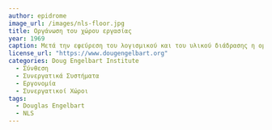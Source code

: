 ```yaml
---
author: epidrome
image_url: /images/nls-floor.jpg
title: Οργάνωση του χώρου εργασίας 
year: 1969
caption: Μετά την εφεύρεση του λογισμικού και του υλικού διάδρασης η ομάδα του NLS ασχολήθηκε με την οργάνωση της εργονομίας και του χώρου εργασίας, έτσι ώστε να διευκολύνεται η επαύξηση της συλογικής νοημοσύνης. Για αυτόν τον σκοπό δοκίμασαν διάφορα είδη θέσης εργασίας όπως το κάθισμα στο πάτωμα, καθώς και ανοιχτούς χώρους εργασίας, όπου οι άνθρωποι συνεργάζονται μεταξύ τους και μέσω της επαύξησης των υπολογιστών.
license_url: "https://www.dougengelbart.org" 
categories: Doug Engelbart Institute
  - Σύνθεση 
  - Συνεργατικά Συστήματα 
  - Εργονομία
  - Συνεργατικοί Χώροι
tags:
  - Douglas Engelbart
  - NLS
---
```

